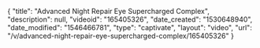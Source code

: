 {
    "title": "Advanced Night Repair Eye Supercharged Complex",
    "description": null,
    "videoid": "165405326",
    "date_created": "1530648940",
    "date_modified": "1546466781",
    "type": "captivate",
    "layout": "video",
    "url": "\/v\/advanced-night-repair-eye-supercharged-complex\/165405326"
}
